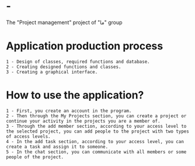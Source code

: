 # -
The "Project management" project of "ما" group

# Application production process
```
1 - Design of classes, required functions and database.
2 - Creating designed functions and classes.
3 - Creating a graphical interface.
```

# How to use the application?
```
1 - First, you create an account in the program.
2 - Then through the My Projects section, you can create a project or continue your activity in the projects you are a member of.
3 - Through the add member section, according to your access level to the selected project, you can add people to the project with two types of access levels.
4 - In the add task section, according to your access level, you can create a task and assign it to someone.
5 - In the chat section, you can communicate with all members or some people of the project.

```
